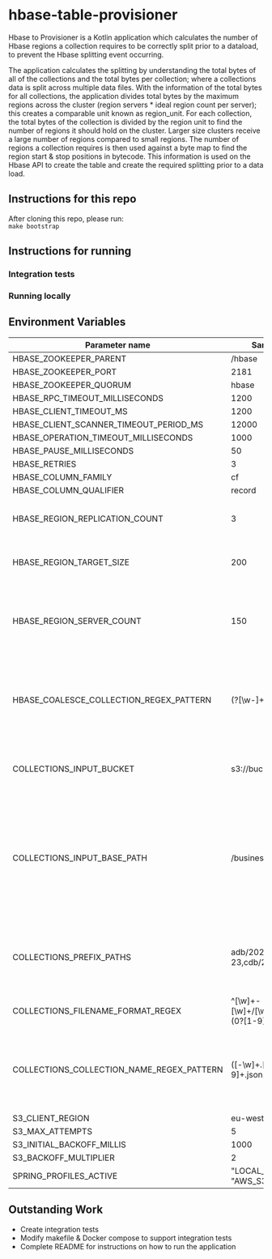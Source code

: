 # hbase-table-provisioner

Hbase to Provisioner is a Kotlin application which calculates the number of Hbase regions a collection requires to be correctly split prior to a dataload, to prevent the Hbase splitting event occurring.

The application calculates the splitting by understanding the total bytes of all of the collections and the total bytes per collection; where a collections data is split across multiple data files.
With the information of the total bytes for all collections, the application divides total bytes by the maximum regions across the cluster (region servers * ideal region count per server); this creates a comparable unit known as region_unit.
For each collection, the total bytes of the collection is divided by the region unit to find the number of regions it should hold on the cluster. Larger size clusters receive a large number of regions compared to small regions.
The number of regions a collection requires is then used against a byte map to find the region start & stop positions in bytecode. This information is used on the Hbase API to create the table and create the required splitting prior to a data load.


## Instructions for this repo

After cloning this repo, please run:  
`make bootstrap`

## Instructions for running

### Integration tests

### Running locally

## Environment Variables

| Parameter name                             | Sample Value               | Further info |
|--------------------------------------------|----------------------------|-------------- |
| HBASE_ZOOKEEPER_PARENT                     | /hbase                            | - |
| HBASE_ZOOKEEPER_PORT                       | 2181                              | - |
| HBASE_ZOOKEEPER_QUORUM                     | hbase                             | - |
| HBASE_RPC_TIMEOUT_MILLISECONDS             | 1200                              | - |
| HBASE_CLIENT_TIMEOUT_MS                    | 1200                              | - |
| HBASE_CLIENT_SCANNER_TIMEOUT_PERIOD_MS     | 12000                             | - |
| HBASE_OPERATION_TIMEOUT_MILLISECONDS       | 1000                              | - |
| HBASE_PAUSE_MILLISECONDS                   | 50                                | - |
| HBASE_RETRIES                              | 3                                 | - |
| HBASE_COLUMN_FAMILY                        | cf                                | - |
| HBASE_COLUMN_QUALIFIER                     | record                            | - |
| HBASE_REGION_REPLICATION_COUNT             | 3                                 | Replication count per region created in Hbase |
| HBASE_REGION_TARGET_SIZE                   | 200                               | Number of regions per region server to aim for. |
| HBASE_REGION_SERVER_COUNT                  | 150                               | Number of region servers the cluster is using - this value should be input by Terraform |
| HBASE_COALESCE_COLLECTION_REGEX_PATTERN    | (?<database>[\w-]+)\.(?<collection>[\w-]+) | Regex pattern used to split collection-table name of S3 files into two groups for variable setting. |
| COLLECTIONS_INPUT_BUCKET                   | s3://bucket                       | Ingest bucket name - this value should be input by Terraform. |
| COLLECTIONS_INPUT_BASE_PATH                | /business/mongo                   | Base path prefix where UC database export files are held. Note: This is not to include the adb, cdb etc prefixes. They should be handed in as collection paths. |
| COLLECTIONS_PREFIX_PATHS                   | adb/2020-06-23,cdb/2020-06-23     | Prefix for exported UC database files. This is the same prefix values used by HDI. |
| COLLECTIONS_FILENAME_FORMAT_REGEX          | ^[\w]+\-[\w]+\/[\w]+\/[\w]+\/\d{4}\-(0?[1-9]|1[012])\-(0?[1-9]|[12][0-9]|3[01])\/[\w-]+\.[\w-]+\.[0-9]+\.json.gz.enc  | Regex pattern that matches the filenames of the data files within the aforementioned S3 location. |
| COLLECTIONS_COLLECTION_NAME_REGEX_PATTERN  | ([-\w]+\.[-.\w]+)\.[0-9]+\.json\.gz\.enc  | Regex pattern that matches the filenames of the data files within the aforementioned S3 location with groups. |
| S3_CLIENT_REGION                           | eu-west-2                         | - |
| S3_MAX_ATTEMPTS                            | 5                                 | - |
| S3_INITIAL_BACKOFF_MILLIS                  | 1000                              | - |
| S3_BACKOFF_MULTIPLIER                      | 2                                 | - |
| SPRING_PROFILES_ACTIVE                     | "LOCAL_S3"  or "AWS_S3"           | - |


## Outstanding Work
- Create integration tests
- Modify makefile & Docker compose to support integration tests
- Complete README for instructions on how to run the application
